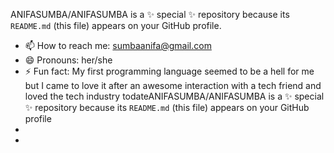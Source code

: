 ANIFASUMBA/ANIFASUMBA is a ✨ special ✨ repository because its `README.md` (this file) appears on your GitHub profile.
- 📫 How to reach me: sumbaanifa@gmail.com
- 😄 Pronouns: her/she
- ⚡ Fun fact: My first programming language seemed to be a hell for me but I came to love it after an awesome interaction with a tech friend and loved the tech industry todateANIFASUMBA/ANIFASUMBA is a ✨ special ✨ repository because its `README.md` (this file) appears on your GitHub profile
- 
- <!---



